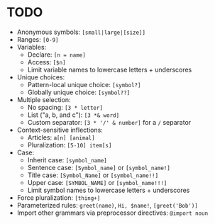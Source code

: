 # TODO

- Anonymous symbols: `[small|large|[size]]`
- Ranges: `[0-9]`
- Variables:
	- Declare: `[n = name]`
	- Access: `[$n]`
	- Limit variable names to lowercase letters + underscores
- Unique choices:
	- Pattern-local unique choice: `[symbol?]`
	- Globally unique choice: `[symbol??]`
- Multiple selection:
	- No spacing: `[3 * letter]`
	- List ("a, b, and c"): `[3 *& word]`
	- Custom separator: `[3 * '/' & number]` for a `/` separator
- Context-sensitive inflections:
	- Articles: `a[n] [animal]`
	- Pluralization: `[5-10] item[s]`
- Case:
	- Inherit case: `[symbol_name]`
	- Sentence case: `[Symbol_name]` or `[symbol_name!]`
	- Title case: `[Symbol_Name]` or `[symbol_name!!]`
	- Upper case: `[SYMBOL_NAME]` or `[symbol_name!!!]`
	- Limit symbol names to lowercase letters + underscores
- Force pluralization: `[thing+]`
- Parameterized rules: `greet(name)`, `Hi, $name!`, `[greet('Bob')]`
- Import other grammars via preprocessor directives: `@import noun`
